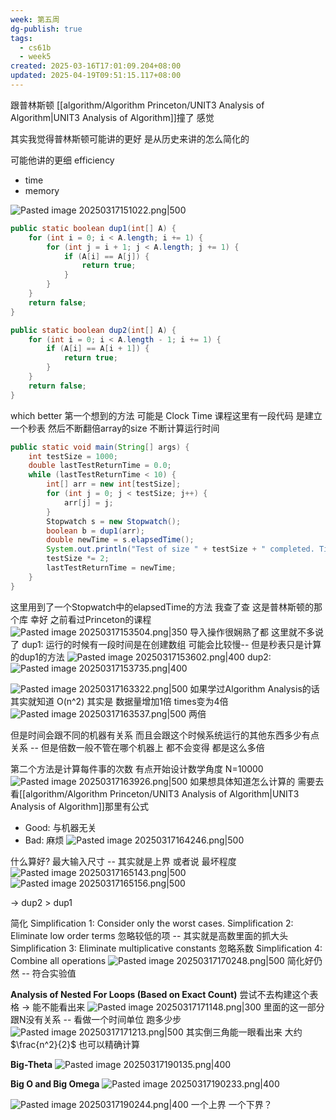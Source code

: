 ```yaml
---
week: 第五周
dg-publish: true
tags:
  - cs61b
  - week5
created: 2025-03-16T17:01:09.204+08:00
updated: 2025-04-19T09:51:15.117+08:00
---
```

跟普林斯顿 [[algorithm/Algorithm Princeton/UNIT3 Analysis of Algorithm\|UNIT3 Analysis of Algorithm]]撞了 感觉

其实我觉得普林斯顿可能讲的更好 是从历史来讲的怎么简化的

可能他讲的更细
efficiency
- time
- memory

![Pasted image 20250317151022.png|500](/img/user/accessory/Pasted%20image%2020250317151022.png)
```java
public static boolean dup1(int[] A) {  
    for (int i = 0; i < A.length; i += 1) {  
        for (int j = i + 1; j < A.length; j += 1) {  
            if (A[i] == A[j]) {  
                return true;  
            }  
        }  
    }  
    return false;  
}
```

```java
public static boolean dup2(int[] A) {  
    for (int i = 0; i < A.length - 1; i += 1) {  
        if (A[i] == A[i + 1]) {  
            return true;  
        }  
    }  
    return false;  
}
```

which better
第一个想到的方法 可能是 Clock Time
课程这里有一段代码 是建立一个秒表  然后不断翻倍array的size  不断计算运行时间
```java
public static void main(String[] args) {  
    int testSize = 1000;  
    double lastTestReturnTime = 0.0;  
    while (lastTestReturnTime < 10) {  
        int[] arr = new int[testSize];  
        for (int j = 0; j < testSize; j++) {  
            arr[j] = j;  
        }  
        Stopwatch s = new Stopwatch();  
        boolean b = dup1(arr);  
        double newTime = s.elapsedTime();  
        System.out.println("Test of size " + testSize + " completed. Time elapsed: " + newTime + " seconds");  
        testSize *= 2;  
        lastTestReturnTime = newTime;  
    }  
}
```
这里用到了一个Stopwatch中的elapsedTime的方法
我查了查 这是普林斯顿的那个库  幸好 之前看过Princeton的课程
![Pasted image 20250317153504.png|350](/img/user/accessory/Pasted%20image%2020250317153504.png)
导入操作很娴熟了都 这里就不多说了
dup1: 运行的时候有一段时间是在创建数组 可能会比较慢-- 但是秒表只是计算的dup1的方法
![Pasted image 20250317153602.png|400](/img/user/accessory/Pasted%20image%2020250317153602.png)
dup2: 
![Pasted image 20250317153735.png|400](/img/user/accessory/Pasted%20image%2020250317153735.png)

![Pasted image 20250317163322.png|500](/img/user/accessory/Pasted%20image%2020250317163322.png)
如果学过Algorithm Analysis的话 其实就知道  O(n^2) 其实是 数据量增加1倍 times变为4倍
![Pasted image 20250317163537.png|500](/img/user/accessory/Pasted%20image%2020250317163537.png)
两倍

但是时间会跟不同的机器有关系 而且会跟这个时候系统运行的其他东西多少有点关系 --  但是倍数一般不管在哪个机器上 都不会变得 都是这么多倍

第二个方法是计算每件事的次数
有点开始设计数学角度
N=10000
![Pasted image 20250317163926.png|500](/img/user/accessory/Pasted%20image%2020250317163926.png)
如果想具体知道怎么计算的  需要去看[[algorithm/Algorithm Princeton/UNIT3 Analysis of Algorithm\|UNIT3 Analysis of Algorithm]]那里有公式
- Good: 与机器无关
- Bad: 麻烦
![Pasted image 20250317164246.png|500](/img/user/accessory/Pasted%20image%2020250317164246.png)

什么算好?
最大输入尺寸 -- 其实就是上界 或者说 最坏程度
![Pasted image 20250317165143.png|500](/img/user/accessory/Pasted%20image%2020250317165143.png)
![Pasted image 20250317165156.png|500](/img/user/accessory/Pasted%20image%2020250317165156.png)

-> dup2 > dup1

简化
Simplification 1: Consider only the worst cases.
Simplification 2: Eliminate low order terms
	忽略较低的项  --  其实就是高数里面的抓大头
Simplification 3: Eliminate multiplicative constants
	忽略系数
Simplification 4: Combine all operations
![Pasted image 20250317170248.png|500](/img/user/accessory/Pasted%20image%2020250317170248.png)
简化好仍然 -- 符合实验值

**Analysis of Nested For Loops (Based on Exact Count)**
尝试不去构建这个表格 -> 能不能看出来
![Pasted image 20250317171148.png|300](/img/user/accessory/Pasted%20image%2020250317171148.png)
里面的这一部分跟N没有关系 -- 看做一个时间单位
跑多少步
![Pasted image 20250317171213.png|500](/img/user/accessory/Pasted%20image%2020250317171213.png)
其实倒三角能一眼看出来 大约$\frac{n^2}{2}$  也可以精确计算

**Big-Theta**
![Pasted image 20250317190135.png|400](/img/user/accessory/Pasted%20image%2020250317190135.png)

**Big O and Big Omega**
![Pasted image 20250317190233.png|400](/img/user/accessory/Pasted%20image%2020250317190233.png)

![Pasted image 20250317190244.png|400](/img/user/accessory/Pasted%20image%2020250317190244.png)
一个上界 一个下界？
